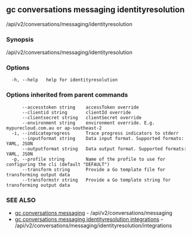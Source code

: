 ## gc conversations messaging identityresolution

/api/v2/conversations/messaging/identityresolution

### Synopsis

/api/v2/conversations/messaging/identityresolution

### Options

```
  -h, --help   help for identityresolution
```

### Options inherited from parent commands

```
      --accesstoken string    accessToken override
      --clientid string       clientId override
      --clientsecret string   clientSecret override
      --environment string    environment override. E.g. mypurecloud.com.au or ap-southeast-2
  -i, --indicateprogress      Trace progress indicators to stderr
      --inputformat string    Data input format. Supported formats: YAML, JSON
      --outputformat string   Data output format. Supported formats: YAML, JSON
  -p, --profile string        Name of the profile to use for configuring the cli (default "DEFAULT")
      --transform string      Provide a Go template file for transforming output data
      --transformstr string   Provide a Go template string for transforming output data
```

### SEE ALSO

* [gc conversations messaging](gc_conversations_messaging.html)	 - /api/v2/conversations/messaging
* [gc conversations messaging identityresolution integrations](gc_conversations_messaging_identityresolution_integrations.html)	 - /api/v2/conversations/messaging/identityresolution/integrations


